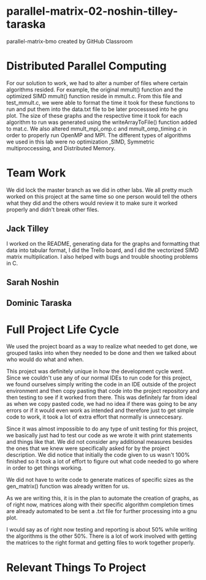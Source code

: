 # parallel-matrix-02-noshin-tilley-taraska
parallel-matrix-bmo created by GitHub Classroom

# Distributed Parallel Computing
For our solution to work, we had to alter a number of files where certain algorithms resided. For example, the original mmult()
function and the optimized SIMD mmult() function reside in mmult.c. From this file and test_mmult.c, we were able to format the 
time it took for these functions to run and put them into the data.txt file to be later processsed into he gnu plot. The size of
these graphs and the respective time it took for each algorithm to run was generated using the writeArrayToFile() function added
to mat.c. We also altered mmult_mpi_omp.c and mmult_omp_timing.c in order to properly run OpenMP and MPI.
The different types of algorithms we used in this lab were no optimization ,SIMD, Symmetric multiproccessing, and Distributed Memory.

# Team Work
We did lock the master branch as we did in other labs. We all pretty much worked on this project at the same time so one person
would tell the others what they did and the others would review it to make sure it worked properly and didn't break other files.

## Jack Tilley
I worked on the README, generating data for the graphs and formatting that data into tabular format, I did the Trello board,
and I did the vectorized SIMD matrix multiplication. I also helped with bugs and trouble shooting problems in C.

## Sarah Noshin


## Dominic Taraska


# Full Project Life Cycle
We used the project board as a way to realize what needed to get done, we grouped tasks into when they needed to be done and
then we talked about who would do what and when.

This project was definitely unique in how the development cycle went. Since we couldn't use any of our normal IDEs to run code
for this project, we found ourselves simply writing the code in an IDE outside of the project environment and then copy pasting
that code into the project repository and then testing to see if it worked from there. This was definitely far from ideal as when
we copy pasted code, we had no idea if there was going to be any errors or if it would even work as intended and therefore just to 
get simple code to work, it took a lot of extra effort that normally is unneccesary.

Since it was almost impossible to do any type of unit testing for this project, we basically just had to test our code as we wrote
it with print statements and things like that. We did not consider any additional measures besides the ones that we knew were
specifically asked for by the project description. We did notice that initially the code given to us wasn't 100% finished so it
took a lot of effort to figure out what code needed to go where in order to get things working.

We did not have to write code to generate matices of specific sizes as the gen_matrix() function was already written for us.

As we are writing this, it is in the plan to automate the creation of graphs, as of right now, matrices along with their specific
algorithm completion times are already automated to be sent a .txt file for further processing into a gnu plot.

I would say as of right now testing and reporting is about 50% while writing the algorithms is the other 50%. There is a lot of
work involved with getting the matrices to the right format and getting files to work together properly.

# Relevant Things To Project
